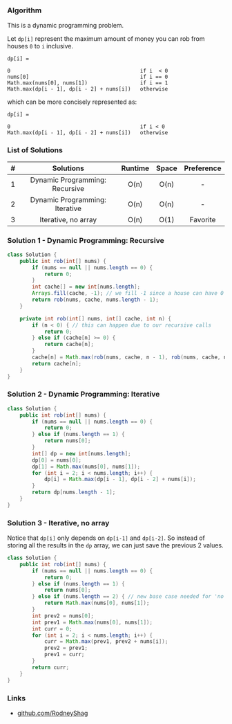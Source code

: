 ### Algorithm

This is a dynamic programming problem.

Let `dp[i]` represent the maximum amount of money you can rob from houses `0` to `i` inclusive.

```
dp[i] =

0                                          if i  < 0
nums[0]                                    if i == 0
Math.max(nums[0], nums[1])                 if i == 1
Math.max(dp[i - 1], dp[i - 2] + nums[i])   otherwise
```

which can be more concisely represented as:

```
dp[i] =

0                                          if i < 0
Math.max(dp[i - 1], dp[i - 2] + nums[i])   otherwise
```


### List of Solutions

| # |           Solutions            | Runtime |   Space   |  Preference  |
|:-:|:------------------------------:|:-------:|:---------:|:------------:|
| 1 | Dynamic Programming: Recursive |   O(n)  |   O(n)    |       -      |
| 2 | Dynamic Programming: Iterative |   O(n)  |   O(n)    |       -      |
| 3 | Iterative, no array            |   O(n)  |   O(1)    |   Favorite   |

### Solution 1 - Dynamic Programming: Recursive

```java
class Solution {
    public int rob(int[] nums) {
        if (nums == null || nums.length == 0) {
            return 0;
        }
        int cache[] = new int[nums.length];
        Arrays.fill(cache, -1); // we fill -1 since a house can have 0 money.
        return rob(nums, cache, nums.length - 1);
    }

    private int rob(int[] nums, int[] cache, int n) {
        if (n < 0) { // this can happen due to our recursive calls
            return 0;
        } else if (cache[n] >= 0) {
            return cache[n];
        }
        cache[n] = Math.max(rob(nums, cache, n - 1), rob(nums, cache, n - 2) + nums[n]);
        return cache[n];
    }
}
```

### Solution 2 - Dynamic Programming: Iterative

```java
class Solution {
    public int rob(int[] nums) {
        if (nums == null || nums.length == 0) {
            return 0;
        } else if (nums.length == 1) {
            return nums[0];
        }
        int[] dp = new int[nums.length];
        dp[0] = nums[0];
        dp[1] = Math.max(nums[0], nums[1]);
        for (int i = 2; i < nums.length; i++) {
            dp[i] = Math.max(dp[i - 1], dp[i - 2] + nums[i]);
        }
        return dp[nums.length - 1];
    }
}
```

### Solution 3 - Iterative, no array

Notice that `dp[i]` only depends on `dp[i-1]` and `dp[i-2]`. So instead of storing all the results in the `dp` array, we can just save the previous 2 values.

```java
class Solution {
    public int rob(int[] nums) {
        if (nums == null || nums.length == 0) {
            return 0;
        } else if (nums.length == 1) {
            return nums[0];
        } else if (nums.length == 2) { // new base case needed for 'no array' solution
            return Math.max(nums[0], nums[1]);
        }
        int prev2 = nums[0];
        int prev1 = Math.max(nums[0], nums[1]);
        int curr = 0;
        for (int i = 2; i < nums.length; i++) {
            curr = Math.max(prev1, prev2 + nums[i]);
            prev2 = prev1;
            prev1 = curr;
        }
        return curr;
    }
}
```

### Links

- [github.com/RodneyShag](https://github.com/RodneyShag)
